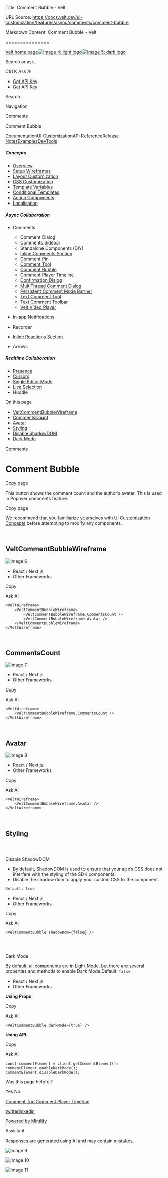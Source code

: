 Title: Comment Bubble - Velt

URL Source: https://docs.velt.dev/ui-customization/features/async/comments/comment-bubble

Markdown Content:
Comment Bubble - Velt

===============

[Velt home page![Image 4: light logo](https://mintlify.s3.us-west-1.amazonaws.com/velt/velt-logo-big-light.png)![Image 5: dark logo](https://mintlify.s3.us-west-1.amazonaws.com/velt/velt-logo-big.png)](https://docs.velt.dev/)

Search or ask...

Ctrl K Ask AI

*   [Get API Key](https://console.velt.dev/)
*   [Get API Key](https://console.velt.dev/)

Search...

Navigation

Comments

Comment Bubble

[Documentation](https://docs.velt.dev/get-started/overview)[UI Customization](https://docs.velt.dev/ui-customization/overview)[API Reference](https://docs.velt.dev/api-reference/rest-apis/v2/organizations/add-organizations)[Release Notes](https://docs.velt.dev/release-notes/version-4/upgrade-guide)[Examples](https://velt.dev/examples)[DevTools](https://velt.dev/devtools)

##### Concepts

*   [Overview](https://docs.velt.dev/ui-customization/overview)
*   [Setup Wireframes](https://docs.velt.dev/ui-customization/setup)
*   [Layout Customization](https://docs.velt.dev/ui-customization/layout)
*   [CSS Customization](https://docs.velt.dev/ui-customization/styling)
*   [Template Variables](https://docs.velt.dev/ui-customization/template-variables)
*   [Conditional Templates](https://docs.velt.dev/ui-customization/conditional-templates)
*   [Action Components](https://docs.velt.dev/ui-customization/custom-action-component)
*   [Localisation](https://docs.velt.dev/ui-customization/localisation)

##### Async Collaboration

*   Comments
    *   Comment Dialog
    *   Comments Sidebar
    *   Standalone Components (DIY)
    *   [Inline Comments Section](https://docs.velt.dev/ui-customization/features/async/comments/inline-comments-section)
    *   [Comment Pin](https://docs.velt.dev/ui-customization/features/async/comments/comment-pin)
    *   [Comment Tool](https://docs.velt.dev/ui-customization/features/async/comments/comment-tool)
    *   [Comment Bubble](https://docs.velt.dev/ui-customization/features/async/comments/comment-bubble)
    *   [Comment Player Timeline](https://docs.velt.dev/ui-customization/features/async/comments/comment-player-timeline)
    *   [Confirmation Dialog](https://docs.velt.dev/ui-customization/features/async/comments/confirm-dialog)
    *   [MultiThread Comment Dialog](https://docs.velt.dev/ui-customization/features/async/comments/multithread-comment-dialog)
    *   [Persistent Comment Mode Banner](https://docs.velt.dev/ui-customization/features/async/comments/persistent-comment-mode-banner)
    *   [Text Comment Tool](https://docs.velt.dev/ui-customization/features/async/comments/text-comment-tool)
    *   [Text Comment Toolbar](https://docs.velt.dev/ui-customization/features/async/comments/text-comment-toolbar)
    *   [Velt Video Player](https://docs.velt.dev/ui-customization/features/async/comments/comment-video-player)

*   In-app Notifications
*   Recorder
*   [Inline Reactions Section](https://docs.velt.dev/ui-customization/features/async/inline-reactions)
*   Arrows

##### Realtime Collaboration

*   [Presence](https://docs.velt.dev/ui-customization/features/realtime/presence)
*   [Cursors](https://docs.velt.dev/ui-customization/features/realtime/cursors)
*   [Single Editor Mode](https://docs.velt.dev/ui-customization/features/realtime/single-editor-mode)
*   [Live Selection](https://docs.velt.dev/ui-customization/features/realtime/live-selection)
*   Huddle

On this page

*   [VeltCommentBubbleWireframe](https://docs.velt.dev/ui-customization/features/async/comments/comment-bubble#veltcommentbubblewireframe)
*   [CommentsCount](https://docs.velt.dev/ui-customization/features/async/comments/comment-bubble#commentscount)
*   [Avatar](https://docs.velt.dev/ui-customization/features/async/comments/comment-bubble#avatar)
*   [Styling](https://docs.velt.dev/ui-customization/features/async/comments/comment-bubble#styling)
*   [Disable ShadowDOM](https://docs.velt.dev/ui-customization/features/async/comments/comment-bubble#disable-shadowdom)
*   [Dark Mode](https://docs.velt.dev/ui-customization/features/async/comments/comment-bubble#dark-mode)

Comments

Comment Bubble
==============

Copy page

This button shows the comment count and the author’s avatar. This is used in Popover comments feature.

Copy page

We recommend that you familiarize yourselves with [UI Customization Concepts](https://docs.velt.dev/ui-customization/overview) before attempting to modify any components.

[​](https://docs.velt.dev/ui-customization/features/async/comments/comment-bubble#veltcommentbubblewireframe)

VeltCommentBubbleWireframe
-----------------------------------------------------------------------------------------------------------------------------------------

![Image 6](https://mintlify.s3.us-west-1.amazonaws.com/velt/images/customization/comments/comment-bubble/comment-bubble-overview.png)

*    React / Next.js
*    Other Frameworks

Copy

Ask AI

```
<VeltWireframe>
    <VeltCommentBubbleWireframe>
        <VeltCommentBubbleWireframe.CommentsCount />
        <VeltCommentBubbleWireframe.Avatar />
    </VeltCommentBubbleWireframe>
</VeltWireframe>
```

[​](https://docs.velt.dev/ui-customization/features/async/comments/comment-bubble#commentscount)

CommentsCount
---------------------------------------------------------------------------------------------------------------

![Image 7](https://mintlify.s3.us-west-1.amazonaws.com/velt/images/customization/comments/comment-bubble/comment-bubble-comments-count.png)

*    React / Next.js
*    Other Frameworks

Copy

Ask AI

```
<VeltWireframe>
    <VeltCommentBubbleWireframe.CommentsCount />
</VeltWireframe>
```

[​](https://docs.velt.dev/ui-customization/features/async/comments/comment-bubble#avatar)

Avatar
-------------------------------------------------------------------------------------------------

![Image 8](https://mintlify.s3.us-west-1.amazonaws.com/velt/images/customization/comments/comment-bubble/comment-bubble-avatar.png)

*    React / Next.js
*    Other Frameworks

Copy

Ask AI

```
<VeltWireframe>
    <VeltCommentBubbleWireframe.Avatar />
</VeltWireframe>
```

[​](https://docs.velt.dev/ui-customization/features/async/comments/comment-bubble#styling)

Styling
---------------------------------------------------------------------------------------------------

### [​](https://docs.velt.dev/ui-customization/features/async/comments/comment-bubble#disable-shadowdom)

Disable ShadowDOM

*   By default, ShadowDOM is used to ensure that your app’s CSS does not interfere with the styling of the SDK components.
*   Disable the shadow dom to apply your custom CSS to the component.

`Default: true`

*    React / Next.js
*    Other Frameworks

Copy

Ask AI

```
<VeltCommentBubble shadowDom={false} />
```

### [​](https://docs.velt.dev/ui-customization/features/async/comments/comment-bubble#dark-mode)

Dark Mode

By default, all components are in Light Mode, but there are several properties and methods to enable Dark Mode.Default: `false`

*    React / Next.js
*    Other Frameworks

**Using Props:**

Copy

Ask AI

```
<VeltCommentBubble darkMode={true} />
```

**Using API:**

Copy

Ask AI

```
const commentElement = client.getCommentElement();
commentElement.enableDarkMode();
commentElement.disableDarkMode();
```

Was this page helpful?

Yes No

[Comment Tool](https://docs.velt.dev/ui-customization/features/async/comments/comment-tool)[Comment Player Timeline](https://docs.velt.dev/ui-customization/features/async/comments/comment-player-timeline)

[twitter](https://twitter.com/veltjs)[linkedin](https://www.linkedin.com/company/veltjs)

[Powered by Mintlify](https://mintlify.com/preview-request?utm_campaign=poweredBy&utm_medium=referral&utm_source=velt)

Assistant

Responses are generated using AI and may contain mistakes.

![Image 9](https://mintlify.s3.us-west-1.amazonaws.com/velt/images/customization/comments/comment-bubble/comment-bubble-overview.png)

![Image 10](https://mintlify.s3.us-west-1.amazonaws.com/velt/images/customization/comments/comment-bubble/comment-bubble-comments-count.png)

![Image 11](https://mintlify.s3.us-west-1.amazonaws.com/velt/images/customization/comments/comment-bubble/comment-bubble-avatar.png)
